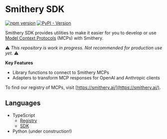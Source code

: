 # Smithery SDK

[![npm version](https://img.shields.io/npm/v/%40smithery%2Fsdk?style=flat-square)](https://www.npmjs.com/package/@smithery/sdk) [![PyPI - Version](https://img.shields.io/pypi/v/smithery?style=flat-square)](https://pypi.org/project/smithery/)


Smithery SDK provides utilities to make it easier for you to develop or use [Model Context Protocols](https://modelcontextprotocol.io/) (MCPs) with Smithery.

⚠️ _This repository is work in progress. Not recommended for production use yet._ ⚠️

**Key Features**

- Library functions to connect to Smithery MCPs
- Adapters to transform MCP responses for OpenAI and Anthropic clients

To find our registry of MCPs, visit [https://smithery.ai/](https://smithery.ai/).

## Languages
- TypeScript
  - [Registry](typescript/registry/README.md)
  - [SDK](typescript/sdk/README.md)
- Python (under construction!)